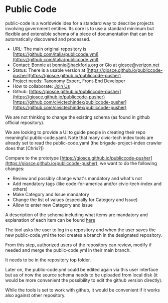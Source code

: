 # Public Code

public-code is a worldwide idea for a standard way to describe projects involving government entities. 
Its core is to use a standard minimum but flexible and extensible schema of a piece of documentation 
that can be automatically discovered and processed.

- URL: The main original repository is [https://github.com/italia/publiccode.yml](https://github.com/italia/publiccode.yml)
- Contact: Bonnie at bonnie@hackforla.org or Gio at giosce@verizon.net
- Status: There is a usable version at [https://giosce.github.io/publiccode-pusher](https://giosce.github.io/publiccode-pusher) 
- Project needs: Taxonomy Expert, Front-End Developer
- How to collaborate:  [Join Us](../#participate)
- Github: [https://giosce.github.io/publiccode-pusher](https://giosce.github.io/publiccode-pusher) 
[https://github.com/civictechindex/publiccode-pusher](https://github.com/civictechindex/publiccode-pusher)


We are not thinking to change the existing schema (as found in github official repository).

We are looking to provide a UI to guide people in creating their repo meaningful public-code.yaml. 
Note that many civic-tech index tools are already set to read the public-code.yaml (the brigade-project-index crawler does that [Chris?])

Compare to the prototype [https://giosce.github.io/publiccode-pusher](https://giosce.github.io/publiccode-pusher), we want to do the following changes:

- Review and possibly change what's mandatory and what's not
- Add mandatory tags (like code-for-america and/or civic-tech-index and others)
- Make Category and Issue mandatory
- Change the list of values (especially for Category and Issue)
- Allow to enter new Category and Issue

A description of the schema including what items are mandatory and explanation of each item can be found [here](https://github.com/giosce/publiccode-pusher/blob/master/schema/schema.core.rst)

The tool asks the user to log in a repository and when the user saves the new public-code.yml the tool creates a branch in the designated repository.

From this step, authorized users of the repository can review, modify if needed and merge the public-code.yml in their main branch.

It needs to be in the repository top folder.

Later on, the public-code.yml could be edited again via this user interface but as of now the source schema needs to be uploaded from local disk (it would be more convenient the possibility to edit the github version directly).

While the tools is set to work with github, it would be convenient if it works also against other repository.

